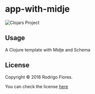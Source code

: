 # app-with-midje

![Clojars Project](https://img.shields.io/clojars/v/app-with-midje/lein-template.svg)

## Usage

A Clojure template with Midje and Schema

## License

Copyright © 2016 Rodrigo Flores.

You can check the license [here](LICENSE)

